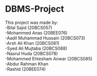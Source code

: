 # DBMS-Project
This project was made by:<br />
-Bilal Sajid (20BCS057) <br />
-Mohammed Anas (20BEE076) <br />
-Aadil Muhammad Hussain (20BCS073)<br />
-Arsh Ali Khan (20BCS081)<br />
-Syed Ali Mujtaba (20BCS088)<br />
-Nasrul Huda (20BCS078)<br />
-Mohammed Ehtesham Anwar (20BCS085)<br />
-Abdur Rahman Khan<br />
-Rashid (20BEE074)
